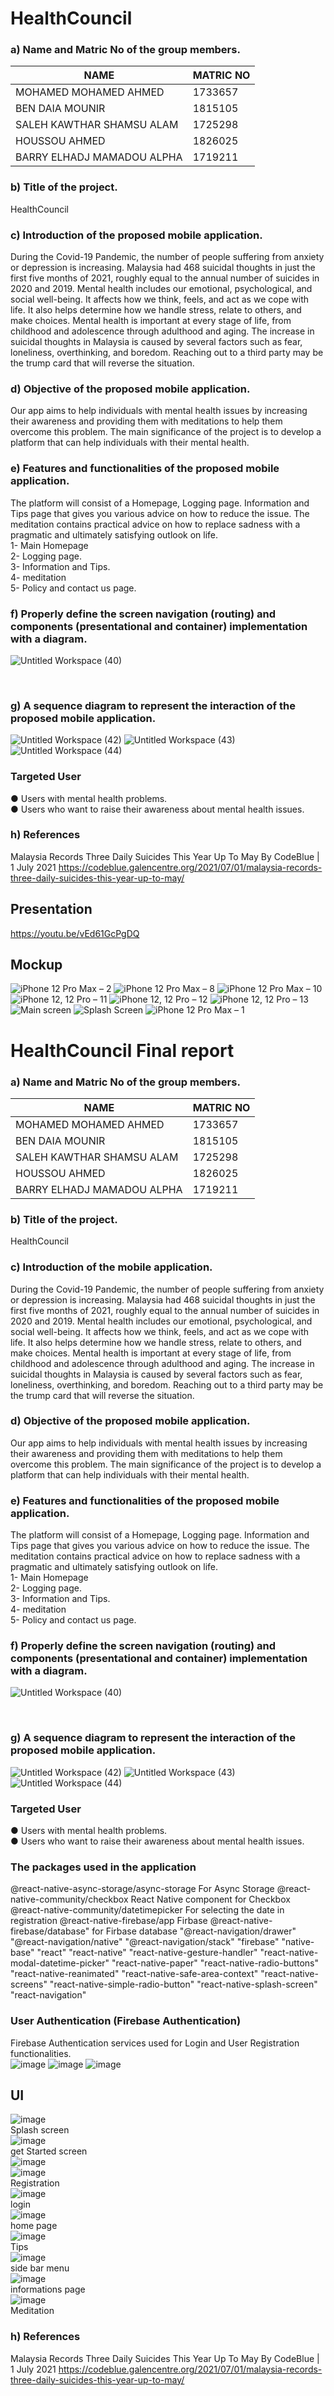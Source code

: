 # HealthCouncil

### a) Name and Matric No of the group members.<br> 

|NAME	             |               MATRIC NO |
| ------------- | ------------- |
|MOHAMED MOHAMED AHMED       |   	1733657  |
|BEN DAIA MOUNIR	        |        1815105 |
|SALEH KAWTHAR SHAMSU ALAM	 |     1725298 |
|HOUSSOU AHMED	               |    1826025 |
|BARRY ELHADJ MAMADOU ALPHA   |  	1719211 |




### b) Title of the project. <br>
 HealthCouncil
<br>

### c) Introduction of the proposed mobile application.<br>
During the Covid-19 Pandemic, the number of people suffering from anxiety or depression is increasing. Malaysia had 468 suicidal thoughts in just the first five months of 2021, roughly equal to the annual number of suicides in 2020 and 2019. Mental health includes our emotional, psychological, and social well-being. It affects how we think, feels, and act as we cope with life. It also helps determine how we handle stress, relate to others, and make choices. Mental health is important at every stage of life, from childhood and adolescence through adulthood and aging. The increase in suicidal thoughts in Malaysia is caused by several factors such as fear, loneliness, overthinking, and boredom. Reaching out to a third party may be the trump card that will reverse the situation.
<br>
### d) Objective of the proposed mobile application.<br>
Our app aims to help individuals with mental health issues by increasing their awareness and providing them with meditations to help them overcome this problem.
The main significance of the project is to develop a platform that can help individuals with their mental health. 
	<br>
### e) Features and functionalities of the proposed mobile application.<br>
The platform will consist of a Homepage, Logging page. Information and Tips page that gives you various advice on how to reduce the issue. The meditation contains practical advice on how to replace sadness with a pragmatic and ultimately satisfying outlook on life.  
1-	Main Homepage <br>
2-	Logging page. <br>
3-	Information and Tips. <br>
4-	meditation <br>
5-	Policy and contact us page.  <br>

### f) Properly define the screen navigation (routing) and components (presentational and container) implementation with a diagram. <br>
![Untitled Workspace (40)](https://user-images.githubusercontent.com/55817700/147667521-de6f2281-0e48-4014-b3ad-f893c950cb2c.png)


<br>

### g) A sequence diagram to represent the interaction of the proposed mobile application. <br>

![Untitled Workspace (42)](https://user-images.githubusercontent.com/55817700/147669279-ccfc2409-d7ba-40b8-8807-ad51085210a9.png)
![Untitled Workspace (43)](https://user-images.githubusercontent.com/55817700/147669281-9babd0af-ba87-4a01-b6cd-fe4615bc1dec.png)
![Untitled Workspace (44)](https://user-images.githubusercontent.com/55817700/147669287-c09827d5-4896-41a3-8d5b-896a23513158.png)


###  Targeted User  <br>
●	Users with mental health problems.   
●	Users who want to raise their awareness about mental health issues. 
  	

### h) References

Malaysia Records Three Daily Suicides This Year Up To May
By CodeBlue | 1 July 2021 https://codeblue.galencentre.org/2021/07/01/malaysia-records-three-daily-suicides-this-year-up-to-may/

## Presentation 
https://youtu.be/vEd61GcPgDQ
## Mockup 
![iPhone 12 Pro Max – 2](https://user-images.githubusercontent.com/55817700/147679865-c0867320-36d8-42af-afc5-90edb01e2396.png)
![iPhone 12 Pro Max – 8](https://user-images.githubusercontent.com/55817700/147679872-ace79648-5360-4011-b5a7-2b915c25c3d0.png)
![iPhone 12 Pro Max – 10](https://user-images.githubusercontent.com/55817700/147679874-91d14709-3c88-4f32-b123-6c77c701291e.png)
![iPhone 12, 12 Pro – 11](https://user-images.githubusercontent.com/55817700/147679875-3132eb1c-c780-4b94-9de4-ff9529ef9469.png)
![iPhone 12, 12 Pro – 12](https://user-images.githubusercontent.com/55817700/147679880-724fc882-3874-40b0-a3d6-d3938b7273fd.png)
![iPhone 12, 12 Pro – 13](https://user-images.githubusercontent.com/55817700/147679890-07ee17bf-be22-429d-8690-eb0fa618f27f.png)
![Main screen](https://user-images.githubusercontent.com/55817700/147679907-3e958c04-f38c-4d5c-a52f-76c0876f2a3a.png)
![Splash Screen](https://user-images.githubusercontent.com/55817700/147679909-f1da2ec0-c5ec-4433-b427-84e9eafb906c.png)
![iPhone 12 Pro Max – 1](https://user-images.githubusercontent.com/55817700/147679914-21cb41b6-3c42-453e-984c-24f7666cc3f7.png)

# HealthCouncil Final report

### a) Name and Matric No of the group members.<br> 

|NAME	             |               MATRIC NO |
| ------------- | ------------- |
|MOHAMED MOHAMED AHMED       |   	1733657  |
|BEN DAIA MOUNIR	        |        1815105 |
|SALEH KAWTHAR SHAMSU ALAM	 |     1725298 |
|HOUSSOU AHMED	               |    1826025 |
|BARRY ELHADJ MAMADOU ALPHA   |  	1719211 |




### b) Title of the project. <br>
 HealthCouncil
<br>

### c) Introduction of the mobile application.<br>
During the Covid-19 Pandemic, the number of people suffering from anxiety or depression is increasing. Malaysia had 468 suicidal thoughts in just the first five months of 2021, roughly equal to the annual number of suicides in 2020 and 2019. Mental health includes our emotional, psychological, and social well-being. It affects how we think, feels, and act as we cope with life. It also helps determine how we handle stress, relate to others, and make choices. Mental health is important at every stage of life, from childhood and adolescence through adulthood and aging. The increase in suicidal thoughts in Malaysia is caused by several factors such as fear, loneliness, overthinking, and boredom. Reaching out to a third party may be the trump card that will reverse the situation.
<br>
### d) Objective of the proposed mobile application.<br>
Our app aims to help individuals with mental health issues by increasing their awareness and providing them with meditations to help them overcome this problem.
The main significance of the project is to develop a platform that can help individuals with their mental health. 
	<br>
### e) Features and functionalities of the proposed mobile application.<br>
The platform will consist of a Homepage, Logging page. Information and Tips page that gives you various advice on how to reduce the issue. The meditation contains practical advice on how to replace sadness with a pragmatic and ultimately satisfying outlook on life.  
1-	Main Homepage <br>
2-	Logging page. <br>
3-	Information and Tips. <br>
4-	meditation <br>
5-	Policy and contact us page.  <br>

### f) Properly define the screen navigation (routing) and components (presentational and container) implementation with a diagram. <br>
![Untitled Workspace (40)](https://user-images.githubusercontent.com/55817700/147667521-de6f2281-0e48-4014-b3ad-f893c950cb2c.png)


<br>

### g) A sequence diagram to represent the interaction of the proposed mobile application. <br>

![Untitled Workspace (42)](https://user-images.githubusercontent.com/55817700/147669279-ccfc2409-d7ba-40b8-8807-ad51085210a9.png)
![Untitled Workspace (43)](https://user-images.githubusercontent.com/55817700/147669281-9babd0af-ba87-4a01-b6cd-fe4615bc1dec.png)
![Untitled Workspace (44)](https://user-images.githubusercontent.com/55817700/147669287-c09827d5-4896-41a3-8d5b-896a23513158.png)


###  Targeted User  <br>
●	Users with mental health problems.   
●	Users who want to raise their awareness about mental health issues. 
  	
### The packages used in the application
@react-native-async-storage/async-storage For Async Storage
@react-native-community/checkbox React Native component for Checkbox
@react-native-community/datetimepicker For selecting the date in registration 
@react-native-firebase/app Firbase
@react-native-firebase/database" for Firbase database
"@react-navigation/drawer"
"@react-navigation/native"
"@react-navigation/stack"
"firebase"
"native-base"
"react"
"react-native"
"react-native-gesture-handler"
"react-native-modal-datetime-picker"
"react-native-paper"
"react-native-radio-buttons"
"react-native-reanimated"
"react-native-safe-area-context"
"react-native-screens"
"react-native-simple-radio-button"
"react-native-splash-screen"
"react-navigation"
### User Authentication (Firebase Authentication)
Firebase Authentication services used for Login and User Registration functionalities.<br>
![image](https://user-images.githubusercontent.com/55817700/150685757-be26a032-3907-4298-965e-88963b72a322.png)
![image](https://user-images.githubusercontent.com/55817700/150686127-8d0b7780-476e-4caf-a662-9a22e477e3b2.png)
![image](https://user-images.githubusercontent.com/55817700/150686162-71060cad-0abb-4498-b930-5d262d9159de.png)

## UI
![image](https://user-images.githubusercontent.com/55817700/150685833-bc4b6610-0913-4be7-9cac-080d4b2d8266.png)<br>
Splash screen<br>
![image](https://user-images.githubusercontent.com/55817700/150685862-0cea23a5-182a-4044-a384-b0daab242f50.png)<br>
get Started screen<br>
![image](https://user-images.githubusercontent.com/55817700/150686246-5ca58097-2853-41a0-99c0-c021266ee8c9.png)
<br>
![image](https://user-images.githubusercontent.com/55817700/150685895-0a63e05d-4da4-4464-b6aa-20fa7e9ebc17.png)<br>
Registration<br>
![image](https://user-images.githubusercontent.com/55817700/150685932-66815094-5f22-4434-95c7-bf417a83c64c.png)<br>
login<br>
![image](https://user-images.githubusercontent.com/55817700/150685973-91a4bba7-28d9-44d9-aceb-d85adac82cd6.png)<br>
home page<br>
![image](https://user-images.githubusercontent.com/55817700/150685992-450ac506-34ca-480c-ae92-1c4d21bdcfb4.png)<br>
Tips<br>
![image](https://user-images.githubusercontent.com/55817700/150686011-9ff2d2be-6b9e-41f0-ad9b-388714f55629.png)<br>
side bar menu<br>
![image](https://user-images.githubusercontent.com/55817700/150686025-c23ea809-ce85-4887-985f-465872409632.png)<br>
informations page <br>
![image](https://user-images.githubusercontent.com/55817700/150686045-5d0eab81-a0e4-48c3-b46d-cbc38c27bf3a.png)<br>
Meditation<br>

### h) References

Malaysia Records Three Daily Suicides This Year Up To May
By CodeBlue | 1 July 2021 https://codeblue.galencentre.org/2021/07/01/malaysia-records-three-daily-suicides-this-year-up-to-may/




